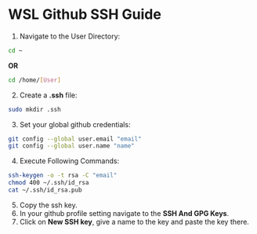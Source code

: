 # WSL Github SSH Guide
1. Navigate to the User Directory:
```bash
cd ~
```
**OR**
```bash
cd /home/[User]
```

2. Create a **.ssh** file:
```bash
sudo mkdir .ssh
```

3. Set your global github credentials:
```bash
git config --global user.email "email"
git config --global user.name "name"
```

4. Execute Following Commands:
```bash
ssh-keygen -o -t rsa -C "email"
chmod 400 ~/.ssh/id_rsa
cat ~/.ssh/id_rsa.pub
```
5. Copy the ssh key.
6. In your github profile setting navigate to the **SSH And GPG Keys**.
7. Click on **New SSH key**, give a name to the key and paste the key there.